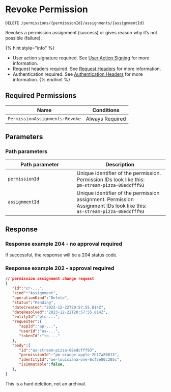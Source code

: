 # Revoke Permission

`DELETE /permissions/{permissionId}/assignments/{assignmentId}`

Revokes a permission assignment (success) or gives reason why it’s not possible (failure).

{% hint style="info" %}
* User action signature required. See [User Action Signing](../../authentication/user-action-signing/) for more information.
* Request headers required. See [Request Headers](../../../getting-started/request-headers.md) for more information.
* Authentication required. See [Authentication Headers](../../../getting-started/request-headers.md#authentication-headers) for more information.
{% endhint %}

## Required Permissions

| Name                           | Conditions      |
| ------------------------------ | --------------- |
| `PermissionAssignments:Revoke` | Always Required |

## Parameters <a href="#parameters.1" id="parameters.1"></a>

### Path parameters <a href="#path-parameters" id="path-parameters"></a>

<table><thead><tr><th width="200.25641025641022">Path parameter</th><th>Description</th></tr></thead><tbody><tr><td><code>permissionId</code></td><td>Unique identifier of the permission. Permission IDs look like this:<br><code>pm-stream-pizza-08edcfff93</code></td></tr><tr><td><code>assignmentId</code></td><td>Unique identifier of the permission assignment. Permission Assignment IDs look like this:<br><code>as-stream-pizza-08edcfff93</code></td></tr></tbody></table>

## Response <a href="#response" id="response"></a>

### Response example 204 - no approval required <a href="#response-example" id="response-example"></a>

If successful, the response will be a 204 status code.

### Response example 202 - approval required <a href="#response-example" id="response-example"></a>

```json
// permission assignment change request
{
   "id":"cr-...",
   "kind":"Assignment",
   "operationKind":"Delete",
   "status":"Pending",
   "dateCreated":"2023-12-22T20:57:55.814Z",
   "dateResolved":"2023-12-22T20:57:55.814Z",
   "entityId":"plc-...",
   "requester":{
      "appId":"ap-...",
      "userId":"us-...",
      "tokenId":"to-..."
   },
   "body":{
      "id":"as-stream-pizza-08edcfff93",
      "permissionId":"pm-orange-apple-2b17a80613",
      "identityId":"oe-louisiana-one-6cf5e80c205c",
      "isImmutable":false,
   },
}
```

This is a hard deletion, not an archival.

